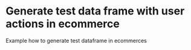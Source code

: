 # Generate test data frame with user actions in ecommerce
Example how to generate test dataframe in ecommerces
